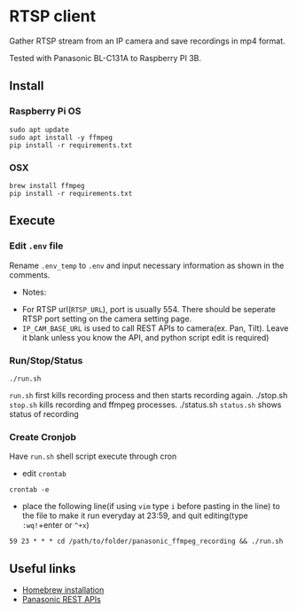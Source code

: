 # RTSP client 

Gather RTSP stream from an IP camera and save recordings in mp4 format.

Tested with Panasonic BL-C131A to Raspberry PI 3B.



## Install

### Raspberry Pi OS
```
sudo apt update
sudo apt install -y ffmpeg
pip install -r requirements.txt
```

### OSX
```
brew install ffmpeg
pip install -r requirements.txt
```



## Execute
### Edit `.env` file
Rename `.env_temp` to `.env` and input necessary information as shown in the comments.

- Notes:
* For RTSP url(`RTSP_URL`), port is usually 554. There should be seperate RTSP port setting on the camera setting page.
* `IP_CAM_BASE_URL` is used to call REST APIs to camera(ex. Pan, Tilt). Leave it blank unless you know the API, and python script edit is required)

### Run/Stop/Status
```
./run.sh
```
`run.sh` first kills recording process and then starts recording again.
./stop.sh
`stop.sh` kills recording and ffmpeg processes.
./status.sh
`status.sh` shows status of recording

### Create Cronjob
Have `run.sh` shell script execute through cron
* edit `crontab`
```
crontab -e
```
* place the following line(if using `vim` type `i` before pasting in the line) to the file to make it run everyday at 23:59, and quit editing(type `:wq!`+enter or `^+x`)
```
59 23 * * * cd /path/to/folder/panasonic_ffmpeg_recording && ./run.sh
```



## Useful links
* [Homebrew installation](https://brew.sh/)
* [Panasonic REST APIs](https://camera-sdk.com/p_6705-how-to-connect-to-a-panasonic-camera.html)

